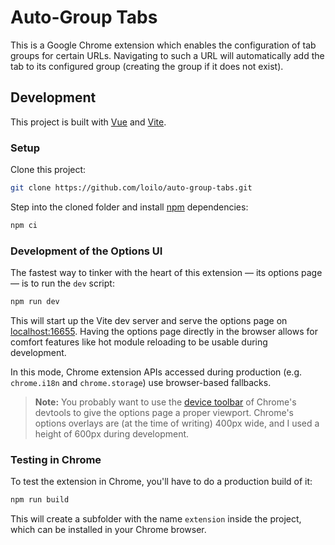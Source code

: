 # Auto-Group Tabs

This is a Google Chrome extension which enables the configuration of tab groups for certain URLs. Navigating to such a URL will automatically add the tab to its configured group (creating the group if it does not exist).

## Development

This project is built with [Vue](https://v3.vuejs.org/) and [Vite](https://vitejs.dev/).

### Setup

Clone this project:

```bash
git clone https://github.com/loilo/auto-group-tabs.git
```

Step into the cloned folder and install [npm](https://www.npmjs.com/) dependencies:

```bash
npm ci
```

### Development of the Options UI

The fastest way to tinker with the heart of this extension — its options page — is to run the `dev` script:

```bash
npm run dev
```

This will start up the Vite dev server and serve the options page on [localhost:16655](http://localhost:16655/). Having the options page directly in the browser allows for comfort features like hot module reloading to be usable during development.

In this mode, Chrome extension APIs accessed during production (e.g. `chrome.i18n` and `chrome.storage`) use browser-based fallbacks.

> **Note:** You probably want to use the [device toolbar](https://developers.google.com/web/tools/chrome-devtools/device-mode) of Chrome's devtools to give the options page a proper viewport. Chrome's options overlays are (at the time of writing) 400px wide, and I used a height of 600px during development.

### Testing in Chrome

To test the extension in Chrome, you'll have to do a production build of it:

```bash
npm run build
```

This will create a subfolder with the name `extension` inside the project, which can be installed in your Chrome browser.

